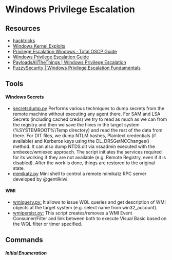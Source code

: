 # Windows Privilege Escalation

## Resources
- [hacktricks](https://book.hacktricks.xyz/windows-hardening/windows-local-privilege-escalation#system-info)
- [Windows Kernel Exploits](https://github.com/SecWiki/windows-kernel-exploits)
- [Privilege Escalation Windows · Total OSCP Guide](https://sushant747.gitbooks.io/total-oscp-guide/content/privilege_escalation_windows.html)
- [Windows Privilege Escalation Guide](https://www.absolomb.com/2018-01-26-Windows-Privilege-Escalation-Guide/)
- [PayloadsAllTheThings | Windows Privilege Escalation](https://github.com/swisskyrepo/PayloadsAllTheThings/blob/master/Methodology%20and%20Resources/Windows%20-%20Privilege%20Escalation.md)
- [FuzzySecurity | Windows Privilege Escalation Fundamentals](https://fuzzysecurity.com/tutorials/16.html)

## Tools

#### Windows Secrets
- [secretsdump.py](https://github.com/SecureAuthCorp/impacket/blob/impacket_0_10_0/examples/secretsdump.py)
Performs various techniques to dump secrets from the remote machine without executing any agent there. For SAM and LSA Secrets (including cached creds) we try to read as much as we can from the registry and then we save the hives in the target system (%SYSTEMROOT%\Temp directory) and read the rest of the data from there. For DIT files, we dump NTLM hashes, Plaintext credentials (if available) and Kerberos keys using the DL_DRSGetNCChanges() method. It can also dump NTDS.dit via vssadmin executed with the smbexec/wmiexec approach. The script initiates the services required for its working if they are not available (e.g. Remote Registry, even if it is disabled). After the work is done, things are restored to the original state.
- [mimikatz.py](https://github.com/SecureAuthCorp/impacket/blob/impacket_0_10_0/examples/mimikatz.py)
Mini shell to control a remote mimikatz RPC server developed by @gentilkiwi.


#### WMI
- [wmiquery.py:](https://github.com/SecureAuthCorp/impacket/blob/impacket_0_10_0/examples/wmiquery.py)
It allows to issue WQL queries and get description of WMI objects at the target system (e.g. select name from win32_account).
- [wmipersist.py:](https://github.com/SecureAuthCorp/impacket/blob/impacket_0_10_0/examples/wmipersist.py)
This script creates/removes a WMI Event Consumer/Filter and link between both to execute Visual Basic based on the WQL filter or timer specified.


## Commands

##### Initial Enumeration

```shell


```


